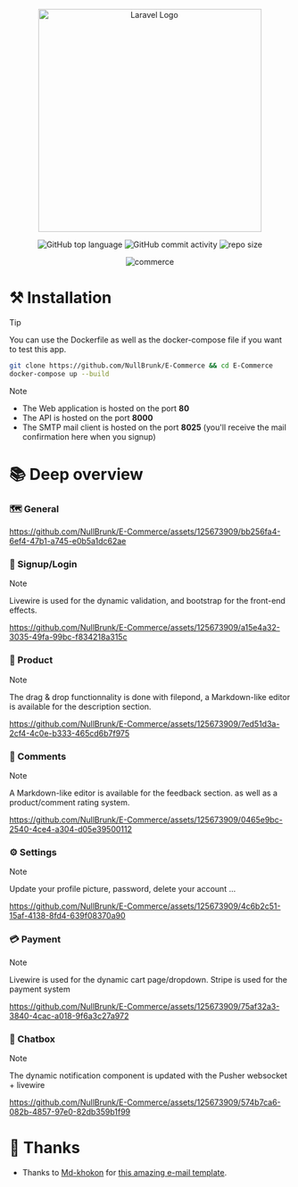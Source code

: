 <div align="center">

<a href="https://laravel.com" target="_blank"><img src="https://raw.githubusercontent.com/laravel/art/master/logo-lockup/5%20SVG/2%20CMYK/1%20Full%20Color/laravel-logolockup-cmyk-red.svg" width="400" alt="Laravel Logo"></a>  
    
![GitHub top language](https://img.shields.io/github/languages/top/NullBrunk/E-Commerce?style=for-the-badge)
![GitHub commit activity](https://img.shields.io/github/commit-activity/m/NullBrunk/E-Commerce?style=for-the-badge)
![repo size](https://img.shields.io/github/repo-size/NullBrunk/E-Commerce?style=for-the-badge)

![commerce](https://github.com/NullBrunk/E-Commerce/assets/125673909/eee9fecb-8e8a-4f66-a510-9eca6278f299)


</div>

# ⚒️ Installation

> [!TIP]
> You can use the Dockerfile as well as the docker-compose file if you want to test this app. 

```bash
git clone https://github.com/NullBrunk/E-Commerce && cd E-Commerce 
docker-compose up --build
```

> [!Note]
> - The Web application is hosted on the port **80**
> - The API is hosted on the port **8000**
> - The SMTP mail client is hosted on the port **8025** (you'll receive the mail confirmation here when you signup)

# 📚 Deep overview

### 🗺️ General 
https://github.com/NullBrunk/E-Commerce/assets/125673909/bb256fa4-6ef4-47b1-a745-e0b5a1dc62ae

### 🔐 Signup/Login

> [!Note]
> Livewire is used for the dynamic validation, and bootstrap for the front-end effects.
> 
https://github.com/NullBrunk/E-Commerce/assets/125673909/a15e4a32-3035-49fa-99bc-f834218a315c

### 🛒 Product

> [!Note]
> The drag & drop functionnality is done with filepond, a Markdown-like editor is available for the description section.
> 
https://github.com/NullBrunk/E-Commerce/assets/125673909/7ed51d3a-2cf4-4c0e-b333-465cd6b7f975

### 📝 Comments

> [!Note]
> A Markdown-like editor is available for the feedback section. as well as a product/comment rating system.

https://github.com/NullBrunk/E-Commerce/assets/125673909/0465e9bc-2540-4ce4-a304-d05e39500112

### ⚙️ Settings

> [!Note]
> Update your profile picture, password, delete your account ...

https://github.com/NullBrunk/E-Commerce/assets/125673909/4c6b2c51-15af-4138-8fd4-639f08370a90

### 💳 Payment
> [!Note]
> Livewire is used for the dynamic cart page/dropdown.
> Stripe is used for the payment system

https://github.com/NullBrunk/E-Commerce/assets/125673909/75af32a3-3840-4cac-a018-9f6a3c27a972

### 💬 Chatbox

> [!Note]
> The dynamic notification component is updated with the Pusher websocket + livewire

https://github.com/NullBrunk/E-Commerce/assets/125673909/574b7ca6-082b-4857-97e0-82db359b1f99

# 🤝 Thanks
- Thanks to <a href="https://codepen.io/md-khokon">Md-khokon</a> for <a href="https://codepen.io/md-khokon/pen/bPLqzV">this amazing e-mail template</a>.
